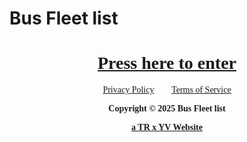 # Bus Fleet list

<h1 align="center"><font face="Verdana"><a href="busfleets">Press here to enter</a></font></h1>


<p align="center"><font face="Verdana"><a
href="../privacy.htm">Privacy Policy</a> 
&nbsp;&nbsp;&nbsp;&nbsp;&nbsp;&nbsp; <a href="../tos.htm">Terms of Service</a></font></p>
</body>
</html>

<b><p align="center"><font face="Verdana">Copyright ©️ 2025 Bus Fleet list</font></b>
<b><p align="center"><font face="Verdana"><a href="https://sites.google.com/view/trxyvstudio/">a TR x YV Website</font></b>
